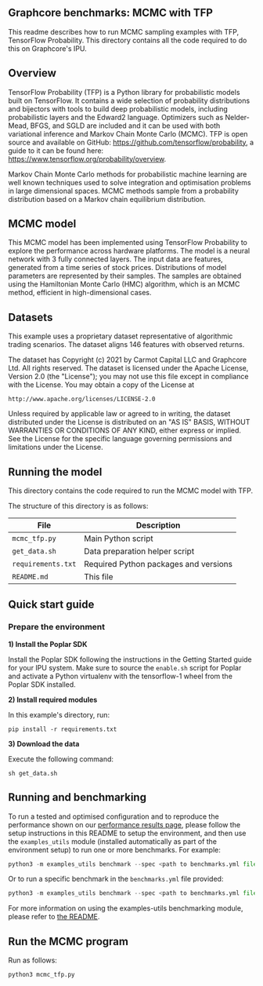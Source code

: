 ## Graphcore benchmarks: MCMC with TFP

This readme describes how to run MCMC sampling examples with TFP, TensorFlow Probability. This directory contains all the code required to do this on Graphcore's IPU.

## Overview

TensorFlow Probability (TFP) is a Python library for probabilistic models built on TensorFlow. It contains a wide selection of probability distributions and bijectors with tools to build deep probabilistic models, including probabilistic layers and the Edward2 language. Optimizers such as Nelder-Mead, BFGS, and SGLD are included and it can be used with both variational inference and Markov Chain Monte Carlo (MCMC). TFP is open source and available on GitHub: https://github.com/tensorflow/probability, a guide to it can be found here: https://www.tensorflow.org/probability/overview.

Markov Chain Monte Carlo methods for probabilistic machine learning are well known techniques used to solve integration and optimisation problems in large dimensional spaces. MCMC methods sample from a probability distribution based on a Markov chain equilibrium distribution.

## MCMC model

This MCMC model has been implemented using TensorFlow Probability to explore the performance across hardware platforms. The model is a neural network with 3 fully connected layers. The input data are features, generated from a time series of stock prices. Distributions of model parameters are represented by their samples. The samples are obtained using the Hamiltonian Monte Carlo (HMC) algorithm, which is an MCMC method, efficient in high-dimensional cases.

## Datasets

This example uses a proprietary dataset representative of algorithmic trading scenarios. The dataset aligns 146 features with observed returns.

The dataset has Copyright (c) 2021 by Carmot Capital LLC and Graphcore Ltd. All rights reserved. The dataset is licensed under the Apache License, Version 2.0 (the "License"); you may not use this file except in compliance with the License. You may obtain a copy of the License at
  
    http://www.apache.org/licenses/LICENSE-2.0

Unless required by applicable law or agreed to in writing, the dataset distributed under the License is distributed on an "AS IS" BASIS, WITHOUT WARRANTIES OR CONDITIONS OF ANY KIND, either express or implied. See the License for the specific language governing permissions and limitations under the License.

## Running the model

This directory contains the code required to run the MCMC model with TFP.

The structure of this directory is as follows:

| File               | Description                           |
| ------------------ | ------------------------------------- |
| `mcmc_tfp.py`      | Main Python script                    |
| `get_data.sh`      | Data preparation helper script        |
| `requirements.txt` | Required Python packages and versions |
| `README.md`        | This file                             |



## Quick start guide

### Prepare the environment

**1) Install the Poplar SDK**

Install the Poplar SDK following the instructions in the Getting Started guide for your IPU system.
Make sure to source the `enable.sh` script for Poplar and activate a Python virtualenv with the tensorflow-1 wheel from the Poplar SDK installed.

**2) Install required modules**

In this example's directory, run:

```
pip install -r requirements.txt
```

**3) Download the data**

Execute the following command:

```
sh get_data.sh
```

## Running and benchmarking

To run a tested and optimised configuration and to reproduce the performance shown on our [performance results page](https://www.graphcore.ai/performance-results), please follow the setup instructions in this README to setup the environment, and then use the `examples_utils` module (installed automatically as part of the environment setup) to run one or more benchmarks. For example:

```python
python3 -m examples_utils benchmark --spec <path to benchmarks.yml file>
```

Or to run a specific benchmark in the `benchmarks.yml` file provided:

```python
python3 -m examples_utils benchmark --spec <path to benchmarks.yml file> --benchmark <name of benchmark>
```

For more information on using the examples-utils benchmarking module, please refer to [the README](https://github.com/graphcore/examples-utils/blob/master/examples_utils/benchmarks/README.md).

## Run the MCMC program

Run as follows:

```
python3 mcmc_tfp.py
```
